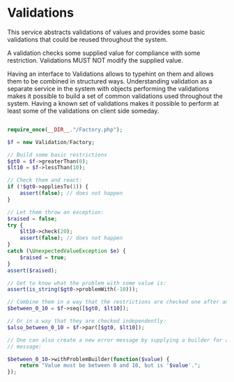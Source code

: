# Validations

This service abstracts validations of values and provides some basic validations
that could be reused throughout the system.

A validation checks some supplied value for compliance with some restriction.
Validations MUST NOT modify the supplied value.

Having an interface to Validations allows to typehint on them and allows them
to be combined in structured ways. Understanding validation as a separate service
in the system with objects performing the validations makes it possible to build
a set of common validations used throughout the system. Having a known set of
validations makes it possible to perform at least some of the validations on
client side someday.

```php

require_once(__DIR__."/Factory.php");

$f = new Validation/Factory;

// Build some basic restrictions
$gt0 = $f->greaterThan(0);
$lt10 = $f->lessThan(10);

// Check them and react:
if (!$gt0->appliesTo(1)) {
	assert(false); // does not happen
}

// Let them throw an exception:
$raised = false;
try {
	$lt10->check(20);
	assert(false); // does not happen
}
catch (\UnexpectedValueException $e) {
	$raised = true;
}
assert($raised);

// Get to know what the problem with some value is:
assert(is_string($gt0->problemWith(-10)));

// Combine them in a way that the restrictions are checked one after another:
$between_0_10 = $f->seq([$gt0, $lt10]);

// Or in a way that they are checked independently:
$also_between_0_10 = $f->par([$gt0, $lt10]);

// One can also create a new error message by supplying a builder for an error
// message:

$between_0_10->withProblemBuilder(function($value) {
	return "Value must be between 0 and 10, but is '$value'.";
});

```
